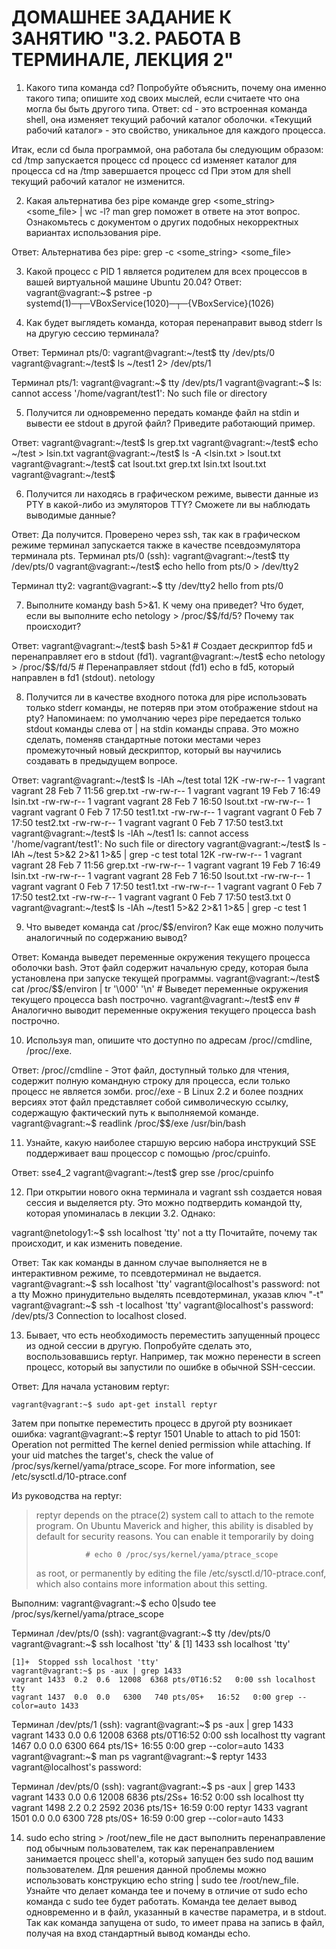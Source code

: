# **ДОМАШНЕЕ ЗАДАНИЕ К ЗАНЯТИЮ "3.2. РАБОТА В ТЕРМИНАЛЕ, ЛЕКЦИЯ 2"** #

1. Какого типа команда cd? Попробуйте объяснить, почему она именно такого типа; опишите ход своих мыслей, если считаете что она могла бы быть другого типа.
Ответ:
cd - это встроенная команда shell, она изменяет текущий рабочий каталог оболочки.
«Текущий рабочий каталог» - это свойство, уникальное для каждого процесса.

Итак, если cd была программой, она работала бы следующим образом:
cd /tmp
запускается процесс cd
процесс cd изменяет каталог для процесса cd на /tmp
завершается процесс cd
При этом для shell текущий рабочий каталог не изменится.

2. Какая альтернатива без pipe команде grep <some_string> <some_file> | wc -l? man grep поможет в ответе на этот вопрос. Ознакомьтесь с документом о других подобных некорректных вариантах использования pipe.

Ответ:
Альтернатива без pipe:
    grep -c <some_string> <some_file>


3. Какой процесс с PID 1 является родителем для всех процессов в вашей виртуальной машине Ubuntu 20.04?
Ответ:
    vagrant@vagrant:~$ pstree -p
    systemd(1)─┬─VBoxService(1020)─┬─{VBoxService}(1026)
          


4. Как будет выглядеть команда, которая перенаправит вывод stderr ls на другую сессию терминала?

Ответ:
Терминал pts/0:
    vagrant@vagrant:~/test$ tty
    /dev/pts/0
    vagrant@vagrant:~/test$ ls ~/test1 2> /dev/pts/1

Терминал pts/1:
    vagrant@vagrant:~$ tty
    /dev/pts/1
    vagrant@vagrant:~$ ls: cannot access '/home/vagrant/test1': No such file or directory



5. Получится ли одновременно передать команде файл на stdin и вывести ее stdout в другой файл? Приведите работающий пример.

Ответ:
    vagrant@vagrant:~/test$ ls
    grep.txt
    vagrant@vagrant:~/test$ echo ~/test > lsin.txt
    vagrant@vagrant:~/test$ ls -A <lsin.txt > lsout.txt
    vagrant@vagrant:~/test$ cat lsout.txt
    grep.txt
    lsin.txt
    lsout.txt
    vagrant@vagrant:~/test$



6. Получится ли находясь в графическом режиме, вывести данные из PTY в какой-либо из эмуляторов TTY? Сможете ли вы наблюдать выводимые данные?

Ответ:
Да получится. Проверено через ssh, так как в графическом режиме терминал запускается также в качестве псевдоэмулятора терминала pts.
Терминал pts/0 (ssh):
    vagrant@vagrant:~/test$ tty
    /dev/pts/0
    vagrant@vagrant:~/test$ echo hello from pts/0 > /dev/tty2

Терминал tty2:
    vagrant@vagrant:~$ tty
    /dev/tty2
    hello from pts/0
    


7. Выполните команду bash 5>&1. К чему она приведет? Что будет, если вы выполните echo netology > /proc/$$/fd/5? Почему так происходит?

Ответ:
vagrant@vagrant:~/test$ bash 5>&1 # Создает дескриптор fd5 и перенаправляет его в stdout (fd1).
vagrant@vagrant:~/test$ echo netology > /proc/$$/fd/5 # Перенаправляет stdout (fd1) echo в fd5, который направлен в fd1 (stdout).
netology



8. Получится ли в качестве входного потока для pipe использовать только stderr команды, не потеряв при этом отображение stdout на pty? Напоминаем: по умолчанию через pipe передается только stdout команды слева от | на stdin команды справа. Это можно сделать, поменяв стандартные потоки местами через промежуточный новый дескриптор, который вы научились создавать в предыдущем вопросе.

Ответ:
    vagrant@vagrant:~/test$ ls -lAh ~/test
    total 12K
    -rw-rw-r-- 1 vagrant vagrant 28 Feb  7 11:56 grep.txt
    -rw-rw-r-- 1 vagrant vagrant 19 Feb  7 16:49 lsin.txt
    -rw-rw-r-- 1 vagrant vagrant 28 Feb  7 16:50 lsout.txt
    -rw-rw-r-- 1 vagrant vagrant  0 Feb  7 17:50 test1.txt
    -rw-rw-r-- 1 vagrant vagrant  0 Feb  7 17:50 test2.txt
    -rw-rw-r-- 1 vagrant vagrant  0 Feb  7 17:50 test3.txt
    vagrant@vagrant:~/test$ ls -lAh ~/test1
    ls: cannot access '/home/vagrant/test1': No such file or directory
    vagrant@vagrant:~/test$ ls -lAh ~/test 5>&2 2>&1 1>&5 | grep  -c test
    total 12K
    -rw-rw-r-- 1 vagrant vagrant 28 Feb  7 11:56 grep.txt
    -rw-rw-r-- 1 vagrant vagrant 19 Feb  7 16:49 lsin.txt
    -rw-rw-r-- 1 vagrant vagrant 28 Feb  7 16:50 lsout.txt
    -rw-rw-r-- 1 vagrant vagrant  0 Feb  7 17:50 test1.txt
    -rw-rw-r-- 1 vagrant vagrant  0 Feb  7 17:50 test2.txt
    -rw-rw-r-- 1 vagrant vagrant  0 Feb  7 17:50 test3.txt
    0
    vagrant@vagrant:~/test$ ls -lAh ~/test1 5>&2 2>&1 1>&5 | grep  -c test
    1


9. Что выведет команда cat /proc/$$/environ? Как еще можно получить аналогичный по содержанию вывод?

Ответ:
Команда выведет переменные окружения текущего процесса оболочки bash. Этот файл содержит начальную среду, которая была установлена при запуске текущей программы.
vagrant@vagrant:~/test$ cat /proc/$$/environ | tr '\000' '\n' # Выведет переменные окружения текущего процесса bash построчно.
vagrant@vagrant:~/test$ env # Аналогично выводит переменные окружения текущего процесса bash построчно.



10. Используя man, опишите что доступно по адресам /proc/<PID>/cmdline, /proc/<PID>/exe.

Ответ:
/proc/<PID>/cmdline - Этот файл, доступный только для чтения, содержит полную командную строку для процесса,
если только процесс не является зомби.
proc/<PID>/exe - В Linux 2.2 и более поздних версиях этот файл представляет собой символическую ссылку,
содержащую фактический путь к выполняемой команде.
    vagrant@vagrant:~$ readlink /proc/$$/exe
    /usr/bin/bash



11. Узнайте, какую наиболее старшую версию набора инструкций SSE поддерживает ваш процессор с помощью /proc/cpuinfo.

Ответ:
sse4_2
    vagrant@vagrant:~/test$ grep sse /proc/cpuinfo



12. При открытии нового окна терминала и vagrant ssh создается новая сессия и выделяется pty. Это можно подтвердить командой tty, которая упоминалась в лекции 3.2. Однако:

vagrant@netology1:~$ ssh localhost 'tty'
not a tty
Почитайте, почему так происходит, и как изменить поведение.

Ответ:
Так как команды в данном случае выполняется не в интерактивном режиме, то псевдотерминал не выдается.
    vagrant@vagrant:~$ ssh localhost 'tty'
    vagrant@localhost's password:
    not a tty
Можно принудительно выделять псевдотерминал, указав ключ "-t"
    vagrant@vagrant:~$ ssh -t localhost 'tty'
    vagrant@localhost's password:
    /dev/pts/3
    Connection to localhost closed.
    


13. Бывает, что есть необходимость переместить запущенный процесс из одной сессии в другую. Попробуйте сделать это, воспользовавшись reptyr. Например, так можно перенести в screen процесс, который вы запустили по ошибке в обычной SSH-сессии.

Ответ:
Для начала установим reptyr:

    vagrant@vagrant:~$ sudo apt-get install reptyr

Затем при попытке переместить процесс в другой pty возникает ошибка:
    vagrant@vagrant:~$ reptyr 1501
    Unable to attach to pid 1501: Operation not permitted
    The kernel denied permission while attaching. If your uid matches
    the target's, check the value of /proc/sys/kernel/yama/ptrace_scope.
    For more information, see /etc/sysctl.d/10-ptrace.conf

Из руководства на reptyr:
> reptyr depends on the ptrace(2) system call to attach to the  remote  program.  On  Ubuntu
>    Maverick  and  higher,  this  ability is disabled by default for security reasons. You can
>    enable it temporarily by doing
> 
>                # echo 0 /proc/sys/kernel/yama/ptrace_scope
> 
>    as root, or permanently by  editing  the  file  /etc/sysctl.d/10-ptrace.conf,  which  also
>    contains more information about this setting.

Выполним:
    vagrant@vagrant:~$ echo 0|sudo tee /proc/sys/kernel/yama/ptrace_scope

Терминал /dev/pts/0 (ssh):
    vagrant@vagrant:~$ tty
    /dev/pts/0
    vagrant@vagrant:~$ ssh localhost 'tty' &
    [1] 1433
    ssh localhost 'tty'
    
    [1]+  Stopped ssh localhost 'tty'
    vagrant@vagrant:~$ ps -aux | grep 1433
    vagrant 1433  0.2  0.6  12008  6368 pts/0T16:52   0:00 ssh localhost tty
    vagrant 1437  0.0  0.0   6300   740 pts/0S+   16:52   0:00 grep --color=auto 1433

Терминал /dev/pts/1 (ssh):
    vagrant@vagrant:~$ ps -aux | grep 1433
    vagrant 1433  0.0  0.6  12008  6368 pts/0T16:52   0:00 ssh localhost tty
    vagrant 1467  0.0  0.0   6300   664 pts/1S+   16:55   0:00 grep --color=auto 1433
    vagrant@vagrant:~$ man ps
    vagrant@vagrant:~$ reptyr 1433
    vagrant@localhost's password:

Терминал /dev/pts/0 (ssh):
    vagrant@vagrant:~$ ps -aux | grep 1433
    vagrant 1433  0.0  0.6  12008  6836 pts/2Ss+  16:52   0:00 ssh localhost tty
    vagrant 1498  2.2  0.2   2592  2036 pts/1S+   16:59   0:00 reptyr 1433
    vagrant 1501  0.0  0.0   6300   728 pts/0S+   16:59   0:00 grep --color=auto 1433

14. sudo echo string > /root/new_file не даст выполнить перенаправление под обычным пользователем, так как перенаправлением занимается процесс shell'а, который запущен без sudo под вашим пользователем. Для решения данной проблемы можно использовать конструкцию echo string | sudo tee /root/new_file. Узнайте что делает команда tee и почему в отличие от sudo echo команда с sudo tee будет работать.
Команда tee делает вывод одновременно и в файл, указанный в качестве параметра, и в stdout. 
Так как команда запущена от sudo, то имеет права на запись в файл, получая на вход стандартный вывод команды echo.
